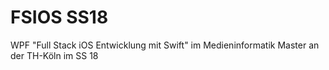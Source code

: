 # FSIOS SS18
WPF "Full Stack iOS Entwicklung mit Swift" im Medieninformatik Master an der TH-Köln im SS 18
